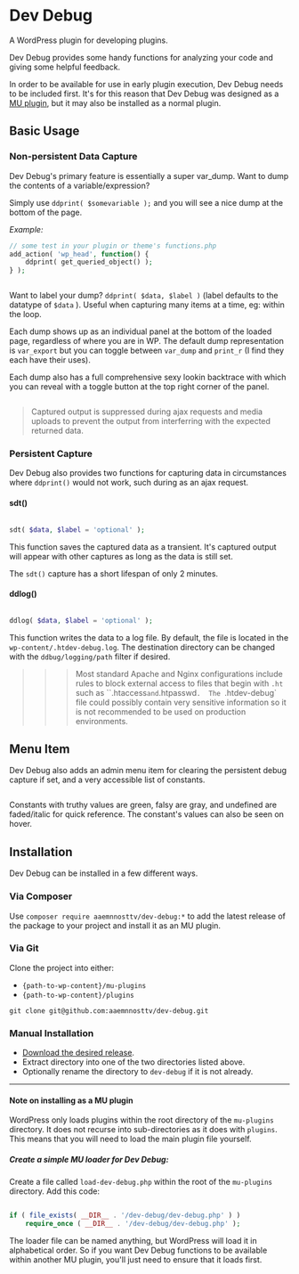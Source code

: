 Dev Debug
=========

A WordPress plugin for developing plugins.

Dev Debug provides some handy functions for analyzing your code and giving some helpful feedback.

In order to be available for use in early plugin execution, Dev Debug needs to be included first. It's for this reason that Dev Debug was designed as a [MU plugin](http://codex.wordpress.org/Must_Use_Plugins), but it may also be installed as a normal plugin.

## Basic Usage

### Non-persistent Data Capture

Dev Debug's primary feature is essentially a super var_dump.  Want to dump the contents of a variable/expression?

Simply use `ddprint( $somevariable );` and you will see a nice dump at the bottom of the page.

_Example:_
```php
// some test in your plugin or theme's functions.php
add_action( 'wp_head', function() {
	ddprint( get_queried_object() );
} );

```

<img src="http://f.cl.ly/items/0I0U342C0S213K113P3H/Image%202014-03-24%20at%2012.10.24%20PM.png" alt="">

Want to label your dump? `ddprint( $data, $label )`  (label defaults to the datatype of `$data` ). Useful when capturing many items at a time, eg: within the loop.

Each dump shows up as an individual panel at the bottom of the loaded page, regardless of where you are in WP.
The default dump representation is `var_export` but you can toggle between `var_dump` and `print_r` (I find they each have their uses).

Each dump also has a full comprehensive sexy lookin backtrace with which you can reveal with a toggle button at the top right corner of the panel.

<img src="http://cl.ly/image/0A2F3e3O0X3r/Image%202014-03-24%20at%2012.12.39%20PM.png" alt="">

> Captured output is suppressed during ajax requests and media uploads to prevent the output from interferring with the expected returned data.

### Persistent Capture

Dev Debug also provides two functions for capturing data in circumstances where `ddprint()` would not work, such during as an ajax request.

#### sdt()
```php

sdt( $data, $label = 'optional' );
```
This function saves the captured data as a transient. It's captured output will appear with other captures as long as the data is still set.

The `sdt()` capture has a short lifespan of only 2 minutes.

#### ddlog()
```php

ddlog( $data, $label = 'optional' );
```
This function writes the data to a log file.
By default, the file is located in the `wp-content/.htdev-debug.log`.  The destination directory can be changed with the `ddbug/logging/path` filter if desired.

>>> Most standard Apache and Nginx configurations include rules to block external access to files that begin with `.ht` such as ``.htaccess` and `.htpasswd`.  The `.htdev-debug` file could possibly contain very sensitive information so it is not recommended to be used on production environments.  

## Menu Item

Dev Debug also adds an admin menu item for clearing the persistent debug capture if set, and a very accessible list of constants.

<img src="http://cl.ly/image/2a070b1A1q1n/Image%202014-03-24%20at%2012.25.01%20PM.png" alt="">  

Constants with truthy values are green, falsy are gray, and undefined are faded/italic for quick reference. The constant's values can also be seen on hover.   

## Installation

Dev Debug can be installed in a few different ways.

### Via Composer
Use
`composer require aaemnnosttv/dev-debug:*`
to add the latest release of the package to your project and install it as an MU plugin.

### Via Git
Clone the project into either:

* `{path-to-wp-content}/mu-plugins`
* `{path-to-wp-content}/plugins`


`git clone git@github.com:aaemnnosttv/dev-debug.git`

### Manual Installation
* [Download the desired release](https://github.com/aaemnnosttv/dev-debug/releases).
* Extract directory into one of the two directories listed above.
* Optionally rename the directory to `dev-debug` if it is not already.

---

#### Note on installing as a MU plugin
WordPress only loads plugins within the root directory of the `mu-plugins` directory. It does not recurse into sub-directories as it does with `plugins`.
This means that you will need to load the main plugin file yourself.

##### Create a simple MU loader for Dev Debug:

Create a file called `load-dev-debug.php` within the root of the `mu-plugins` directory.
Add this code:

```php

if ( file_exists( __DIR__ . '/dev-debug/dev-debug.php' ) )
    require_once ( __DIR__ . '/dev-debug/dev-debug.php' );

```

The loader file can be named anything, but WordPress will load it in alphabetical order.  So if you want Dev Debug functions to be available within another MU plugin, you'll just need to ensure that it loads first.